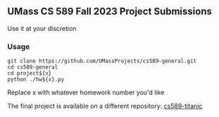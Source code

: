 ## UMass CS 589 Fall 2023 Project Submissions

Use it at your discretion

### Usage

``` shell
git clone https://github.com/UMassProjects/cs589-general.git
cd cs589-general
cd project${x}
python ./hw${x}.py
```

Replace x with whatever homework number you'd like

The final project is available on a different repository: [cs589-titanic](https://github.com/UMassProjects/cs589-titanic)
